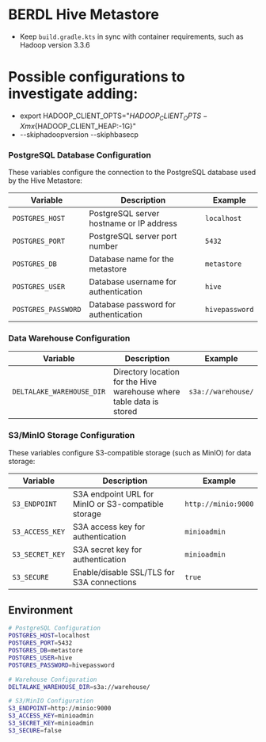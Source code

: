 # BERDL Hive Metastore
* Keep `build.gradle.kts` in sync with container requirements, such as Hadoop version 3.3.6

# Possible configurations to investigate adding:
* export HADOOP_CLIENT_OPTS="${HADOOP_CLIENT_OPTS} -Xmx${HADOOP_CLIENT_HEAP:-1G}"
* --skiphadoopversion --skiphbasecp


### PostgreSQL Database Configuration

These variables configure the connection to the PostgreSQL database used by the Hive Metastore:

| Variable | Description | Example |
|----------|-------------|---------|
| `POSTGRES_HOST` | PostgreSQL server hostname or IP address | `localhost` |
| `POSTGRES_PORT` | PostgreSQL server port number | `5432` |
| `POSTGRES_DB` | Database name for the metastore | `metastore` |
| `POSTGRES_USER` | Database username for authentication | `hive` |
| `POSTGRES_PASSWORD` | Database password for authentication | `hivepassword` |

### Data Warehouse Configuration

| Variable | Description | Example |
|----------|-------------|---------|
| `DELTALAKE_WAREHOUSE_DIR` | Directory location for the Hive warehouse where table data is stored | `s3a://warehouse/` |

### S3/MinIO Storage Configuration

These variables configure S3-compatible storage (such as MinIO) for data storage:

| Variable        | Description                                          | Example             |
|-----------------|------------------------------------------------------|---------------------|
| `S3_ENDPOINT`   | S3A endpoint URL for MinIO or S3-compatible storage  | `http://minio:9000` |
| `S3_ACCESS_KEY` | S3A access key for authentication                    | `minioadmin`        |
| `S3_SECRET_KEY` | S3A secret key for authentication                    | `minioadmin`        |
| `S3_SECURE`    | Enable/disable SSL/TLS for S3A connections           | `true`              |
 
## Environment 


```bash
# PostgreSQL Configuration
POSTGRES_HOST=localhost
POSTGRES_PORT=5432
POSTGRES_DB=metastore
POSTGRES_USER=hive
POSTGRES_PASSWORD=hivepassword

# Warehouse Configuration
DELTALAKE_WAREHOUSE_DIR=s3a://warehouse/

# S3/MinIO Configuration
S3_ENDPOINT=http://minio:9000
S3_ACCESS_KEY=minioadmin
S3_SECRET_KEY=minioadmin
S3_SECURE=false
```